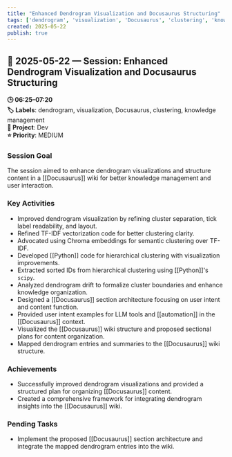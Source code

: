 ```yaml
---
title: "Enhanced Dendrogram Visualization and Docusaurus Structuring"
tags: ['dendrogram', 'visualization', 'Docusaurus', 'clustering', 'knowledge management']
created: 2025-05-22
publish: true
---
```


## 📅 2025-05-22 — Session: Enhanced Dendrogram Visualization and Docusaurus Structuring

**🕒 06:25–07:20**  
**🏷️ Labels**: dendrogram, visualization, Docusaurus, clustering, knowledge management  
**📂 Project**: Dev  
**⭐ Priority**: MEDIUM  


### Session Goal
The session aimed to enhance dendrogram visualizations and structure content in a [[Docusaurus]] wiki for better knowledge management and user interaction.

### Key Activities
- Improved dendrogram visualization by refining cluster separation, tick label readability, and layout.
- Refined TF-IDF vectorization code for better clustering clarity.
- Advocated using Chroma embeddings for semantic clustering over TF-IDF.
- Developed [[Python]] code for hierarchical clustering with visualization improvements.
- Extracted sorted IDs from hierarchical clustering using [[Python]]'s `scipy`.
- Analyzed dendrogram drift to formalize cluster boundaries and enhance knowledge organization.
- Designed a [[Docusaurus]] section architecture focusing on user intent and content function.
- Provided user intent examples for LLM tools and [[automation]] in the [[Docusaurus]] context.
- Visualized the [[Docusaurus]] wiki structure and proposed sectional plans for content organization.
- Mapped dendrogram entries and summaries to the [[Docusaurus]] wiki structure.

### Achievements
- Successfully improved dendrogram visualizations and provided a structured plan for organizing [[Docusaurus]] content.
- Created a comprehensive framework for integrating dendrogram insights into the [[Docusaurus]] wiki.

### Pending Tasks
- Implement the proposed [[Docusaurus]] section architecture and integrate the mapped dendrogram entries into the wiki.
